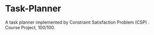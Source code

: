 # Task-Planner
 A task planner implemented by Constraint Satisfaction Problem (CSP) . Course Project, 100/100.
